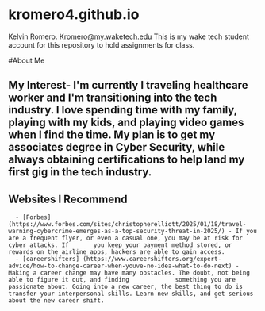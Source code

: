 # kromero4.github.io
Kelvin Romero. Kromero@my.waketech.edu
This is my wake tech student account for this repository to hold assignments for class. 

#About Me
## My Interest- I'm currently I traveling healthcare worker and I'm transitioning into the tech industry. I love spending time with my family, playing with my kids, and playing video games when I find the time. My plan is to get my associates degree in Cyber Security, while always obtaining certifications to help land my first gig in the tech industry.
## Websites I Recommend
      - [Forbes] (https://www.forbes.com/sites/christopherelliott/2025/01/18/travel-warning-cybercrime-emerges-as-a-top-security-threat-in-2025/) - If you are a frequent flyer, or even a casual one, you may be at risk for cyber attacks. If       you keep your payment method stored, or rewards on the airline apps, hackers are able to gain access.
      - [careershifters] (https://www.careershifters.org/expert-advice/how-to-change-career-when-youve-no-idea-what-to-do-next) - Making a career change may have many obstacles. The doubt, not being able to figure it out, and finding             something you are passionate about. Going into a new career, the best thing to do is transfer your interpersonal skills. Learn new skills, and get serious about the new career shift. 

